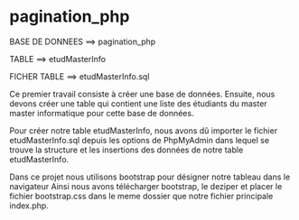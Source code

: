 # pagination_php

BASE DE DONNEES ==> pagination_php

TABLE ==> etudMasterInfo

FICHER TABLE ==> etudMasterInfo.sql



Ce premier travail consiste à créer une base de données. 
Ensuite, nous devons créer une table qui contient une liste des étudiants du master master informatique pour cette base de données.

Pour créer notre table etudMasterInfo, nous avons dû importer le fichier etudMasterInfo.sql depuis les options de PhpMyAdmin dans lequel se trouve la structure et les insertions des données de notre table etudMasterInfo.


Dans ce projet nous utilisons bootstrap pour désigner notre tableau dans le navigateur
Ainsi nous avons télécharger bootstrap, le deziper  et placer le fichier bootstrap.css dans le meme dossier que notre fichier principale index.php. 
